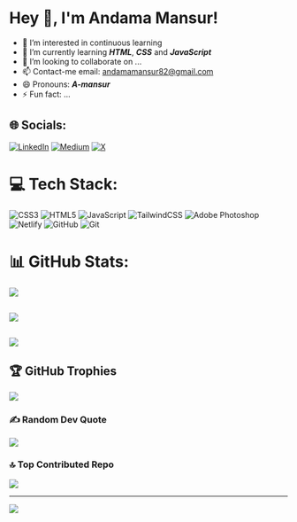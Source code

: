 # Hey 👋, I'm Andama Mansur!
- 👀 I’m interested in continuous learning
- 🌱 I’m currently learning ***HTML***, ***CSS*** and ***JavaScript***
- 💞️ I’m looking to collaborate on ...
- 📫 Contact-me email: andamamansur82@gmail.com
- 😄 Pronouns: ***A-mansur***
- ⚡ Fun fact: ...


## 🌐 Socials:
[![LinkedIn](https://img.shields.io/badge/LinkedIn-%230077B5.svg?logo=linkedin&logoColor=white)](https://linkedin.com/in/a-mansur) [![Medium](https://img.shields.io/badge/Medium-12100E?logo=medium&logoColor=white)](https://medium.com/@@andamamansur82) [![X](https://img.shields.io/badge/X-black.svg?logo=X&logoColor=white)](https://x.com/Mansur_Adm) 

# 💻 Tech Stack:
![CSS3](https://img.shields.io/badge/css3-%231572B6.svg?style=for-the-badge&logo=css3&logoColor=white) ![HTML5](https://img.shields.io/badge/html5-%23E34F26.svg?style=for-the-badge&logo=html5&logoColor=white) ![JavaScript](https://img.shields.io/badge/javascript-%23323330.svg?style=for-the-badge&logo=javascript&logoColor=%23F7DF1E) ![TailwindCSS](https://img.shields.io/badge/tailwindcss-%2338B2AC.svg?style=for-the-badge&logo=tailwind-css&logoColor=white) ![Adobe Photoshop](https://img.shields.io/badge/adobe%20photoshop-%2331A8FF.svg?style=for-the-badge&logo=adobe%20photoshop&logoColor=white) ![Netlify](https://img.shields.io/badge/netlify-%23000000.svg?style=for-the-badge&logo=netlify&logoColor=#00C7B7) ![GitHub](https://img.shields.io/badge/github-%23121011.svg?style=for-the-badge&logo=github&logoColor=white) ![Git](https://img.shields.io/badge/git-%23F05033.svg?style=for-the-badge&logo=git&logoColor=white)
# 📊 GitHub Stats:
![](https://github-readme-stats.vercel.app/api?username=A-mansur&theme=dark&hide_border=false&include_all_commits=false&count_private=false)<br/>

## 

![](https://github-readme-streak-stats.herokuapp.com/?user=A-mansur&theme=dark&hide_border=false)<br/>

##

![](https://github-readme-stats.vercel.app/api/top-langs/?username=A-mansur&theme=dark&hide_border=false&include_all_commits=false&count_private=false&layout=compact)

## 🏆 GitHub Trophies
![](https://github-profile-trophy.vercel.app/?username=A-mansur&theme=radical&no-frame=false&no-bg=true&margin-w=4)

### ✍️ Random Dev Quote
![](https://quotes-github-readme.vercel.app/api?type=horizontal&theme=radical)

### 🔝 Top Contributed Repo
![](https://github-contributor-stats.vercel.app/api?username=A-mansur&limit=5&theme=dark&combine_all_yearly_contributions=true)

---
[![](https://visitcount.itsvg.in/api?id=A-mansur&icon=0&color=0)](https://visitcount.itsvg.in)

<!-- Proudly created with GPRM ( https://gprm.itsvg.in ) -->


<!---
A-mansur/A-mansur is a ✨ special ✨ repository because its `README.md` (this file) appears on your GitHub profile.
You can click the Preview link to take a look at your changes.
--->
